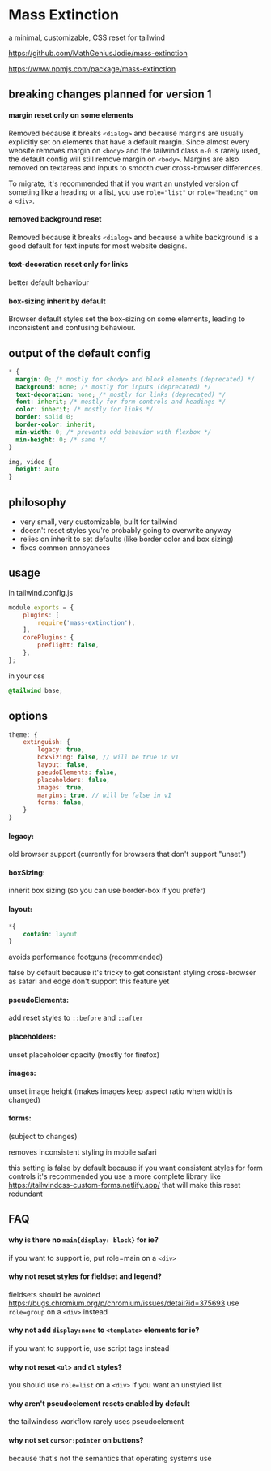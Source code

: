 # Mass Extinction

a minimal, customizable, CSS reset for tailwind

<https://github.com/MathGeniusJodie/mass-extinction>

<https://www.npmjs.com/package/mass-extinction>

## breaking changes planned for version 1

#### margin reset only on some elements

Removed because it breaks `<dialog>` and because margins are usually explicitly set on elements that have a default margin. Since almost every website removes margin on `<body>` and the tailwind class `m-0` is rarely used, the default config will still remove margin on `<body>`. Margins are also removed on textareas and inputs to smooth over cross-browser differences.

To migrate, it's recommended that if you want an unstyled version of someting like a heading or a list, you use `role="list"` or `role="heading"` on a `<div>`.

#### removed background reset

Removed because it breaks `<dialog>` and because a white background is a good default for text inputs for most website designs.

#### text-decoration reset only for links

better default behaviour

#### box-sizing inherit by default

Browser default styles set the box-sizing on some elements, leading to inconsistent and confusing behaviour.

## output of the default config

```css
* {
  margin: 0; /* mostly for <body> and block elements (deprecated) */
  background: none; /* mostly for inputs (deprecated) */
  text-decoration: none; /* mostly for links (deprecated) */
  font: inherit; /* mostly for form controls and headings */
  color: inherit; /* mostly for links */
  border: solid 0; 
  border-color: inherit;
  min-width: 0; /* prevents odd behavior with flexbox */
  min-height: 0; /* same */
}

img, video {
  height: auto
}
```

## philosophy

* very small, very customizable, built for tailwind
* doesn't reset styles you're probably going to overwrite anyway
* relies on inherit to set defaults (like border color and box sizing)
* fixes common annoyances

## usage

in tailwind.config.js

```js
module.exports = {
	plugins: [
		require('mass-extinction'),
	],
	corePlugins: {
		preflight: false,
	},
};
```

in your css

```css
@tailwind base;
```

## options

```js
theme: {
	extinguish: {
		legacy: true,
		boxSizing: false, // will be true in v1
		layout: false,
		pseudoElements: false,
		placeholders: false,
		images: true,
		margins: true, // will be false in v1
		forms: false,
	}
}
```

#### legacy:

old browser support (currently for browsers that don't support "unset")

#### boxSizing:

inherit box sizing (so you can use border-box if you prefer)

#### layout:

```css
*{
	contain: layout
}
```

avoids performance footguns (recommended)

false by default because it's tricky to get consistent styling cross-browser as safari and edge don't support this feature yet

#### pseudoElements:

add reset styles to `::before` and `::after`

#### placeholders:

unset placeholder opacity (mostly for firefox)

#### images:

unset image height (makes images keep aspect ratio when width is changed)

#### forms:

(subject to changes)

removes inconsistent styling in mobile safari

this setting is false by default because if you want consistent styles for form controls it's recommended you use a more complete library like <https://tailwindcss-custom-forms.netlify.app/> that will make this reset redundant

## FAQ

#### why is there no `main{display: block}` for ie?

if you want to support ie, put role=main on a `<div>`

#### why not reset styles for fieldset and legend?

fieldsets should be avoided <https://bugs.chromium.org/p/chromium/issues/detail?id=375693> use `role=group` on a `<div>` instead

#### why not add `display:none` to `<template>` elements for ie?

if you want to support ie, use script tags instead

#### why not reset `<ul>` and `ol` styles?

you should use `role=list` on a `<div>` if you want an unstyled list

#### why aren't pseudoelement resets enabled by default

the tailwindcss workflow rarely uses pseudoelement

#### why not set `cursor:pointer` on buttons?

because that's not the semantics that operating systems use








